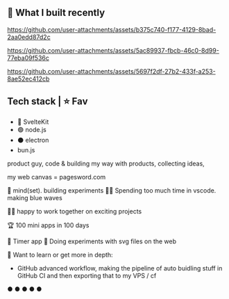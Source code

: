 ## 🎥 What I built recently

https://github.com/user-attachments/assets/b375c740-f177-4129-8bad-2aa0edd87d2c

https://github.com/user-attachments/assets/5ac89937-fbcb-46c0-8d99-77eba09f536c

https://github.com/user-attachments/assets/5697f2df-27b2-433f-a253-8ae52ec412cb

## Tech stack | ⭐ Fav

- 🧡 SvelteKit
- 🟢 node.js
- ⚫ electron
- bun.js

product guy, code & building my way with products, collecting ideas, 

my web canvas = pagesword.com

🧠 mind(set). building experiments 👨‍💻 Spending too much time in vscode. making blue waves






👨‍💻 happy to work together on exciting projects



🏆 100 mini apps in 100 days




🔹 Timer app
🔹 Doing experiments with svg files on the web




📘 Want to learn or get more in depth:
- GitHub advanced workflow, making the pipeline of auto buidling stuff in GitHub CI and then exporting that to my VPS / cf



● 
● 
● 
● 
● 
